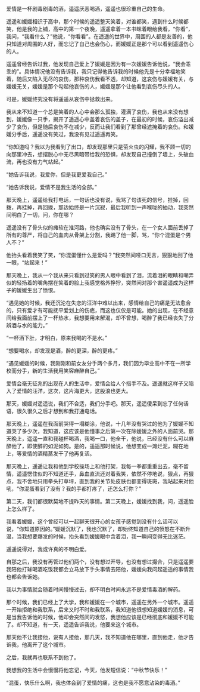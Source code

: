 爱情是一杯剧毒剧毒的酒，遥遥厌恶喝酒，遥遥也很珍重自己的生命。

遥遥和媛媛相识于高中，那个时候的遥遥整天笑着，对谁都笑，遇到什么时候都笑，他是我的上铺，高中的第一个夜晚，遥遥拿着一本书眯着眼给我看，“你看”，我问，“我看什么？”他说，“你看看”。在遥遥的世界中，周围的人都是友善的，他只知道对周围的人好，而忘记了自己也会伤心，而媛媛正是那个可以看到遥遥伤心的人。

遥遥曾经告诉过我，他发现自己爱上了媛媛是因为有一次媛媛告诉他说，“我会乖乖的”。具体情况他没有告诉我，我只记得他告诉我的时候他先是十分幸福地笑着，随后又陷入无尽的哀伤，那种哀伤我看不透，却知道，这哀伤与媛媛有关，与媛媛无关，媛媛是那个勾起他哀伤的人，媛媛是那个让他看到哀伤尽头的人。

可是，媛媛终究没有将遥遥从哀伤中拯救出来。

我从来不知道一个总是笑着的人心中会那么孤独，灌满了哀伤，我也从来没有想到，媛媛像一只手，揭开了遥遥心中盖着哀伤的盖子，在最初的时候，哀伤溢出减少了哀伤，但是随后哀伤不在减少，反而让我们看到了那曾经遮掩着的哀伤。和媛媛分手后，遥遥没有笑过，我没有见过遥遥再笑。

“你知道吗？我以为我看到了出口，却发现那里只是萤火虫的闪耀，我不顾一切的向那里冲去，想摆脱心中无尽黑暗带给我的恐惧，却发现自己撞倒了墙上，头破血流，再也没有力气站起。”

“她告诉我说，我爱你，但是我更爱我自己。”

“她告诉我说，爱情不是我生活的全部。”

那天晚上，遥遥给我打电话，一句话也没有说，我骂了句该死的信号，挂掉，回拨，再挂掉，再回拨，那边始终是一片沉寂，最后我听到一声喉咙的抽动，我突然间明白了一切，问，你在哪？

遥遥没有了骨头似的瘫软在淮河路，他也确实没有了骨头，在一个女人面前丢掉了所有的尊严，将自己的血肉从骨架上分割，我踢了他一脚，骂，“你个混蛋是个男人不？”

他抬头看着我笑了笑，“你混蛋懂什么是爱吗？”我突然间哑口无言，狠狠地刮了他一眼，“站起来！”

那天晚上，我从一个我从来只看到过笑的男人眼中看到了泪，流着泪的眼睛和嘲弄似的轻扬着的嘴角摆在笑着的脸上我感觉格外狰狞，突然间对那个害遥遥成为这样子的媛媛生出了愤恨。

“遇见她的时候，我还沉沦在失恋的汪洋中难以出来，感情给自己的痛是无法愈合的，只有爱才有可能抚平爱划上的伤疤，而这也仅仅是可能。她的出现，在不经意间给我面前摆上了一杯热水，我想要用来解渴，却不曾想，喝醉了我已经丧失了分辨酒与水的能力。”

“一杯酒下肚，才明白，原来我喝的不是水。”

“想要喝水，却发现是酒，醉的更深，醉的更疼。”

“遇见媛媛的时候，我刚刚和前女友分手两个多月，我们因为毕业高中不在一所学校而分手，新的生活我用笑容麻醉自己。”

爱情会毫无征兆的出现在人的生活中，爱情会给人个措手不及。遥遥就这样子又陷入了爱情的汪洋，这次，这片海更大，这股浪也更大。

那天，媛媛对遥遥说，我们不合适，我们分手吧。那天，遥遥傻呆到忘了任何话语，很久很久之后才想到和我打通电话。

那天晚上，遥遥在我面前哭得一塌糊涂，他说，十几年没有哭过的他为了媛媛不知道哭了多少次，我知道，这应该是他懂事之后第一次在除媛媛之外的人面前哭。那天晚上，遥遥一直和我碰杯喝酒，我喝一口，他全干，他说，已经没有什么可以麻醉他了，即使醉的如泥如狗。是的，遥遥那时候说，他想变成一滩烂泥，糊在地上，等爱情的酒精蒸发干了他再复活。

那天晚上，遥遥让我和他到学校操场上和他打架，我每一拳都重重出去，毫不留情，遥遥愣住似的不知道还手，鼻血直流还对着我笑，依然不停地说，狠点，再狠点，我不舍地只用拳头打草坪，直到我的关节处皮肤也都变得斑斑，我站起来对他吼，“你混蛋看到了没有？我的手都打疼了，还怎么打你？”

第二天，我们都很默契地不提昨天的事情。第二天晚上，媛媛找到我，问，遥遥脸上怎么样了。

我看着媛媛，这个曾经可以一起聊天很开心的女孩子感觉到没有什么话可以说，“你知道原因的。”媛媛沉默了，我也沉默了，却始终知道自己的愤怒在不断升温，当我想要爆发的时候，抬头看到媛媛眼中含着泪，我一瞬间变得无比迷茫。

遥遥说得对，我或许真的不明白爱。

自那之后，我没有再管过他们两个，没有想过开导，也没有想过撮合，只是遥遥要我陪他打球喝酒吃饭我都会立马放下手头事情去陪他，媛媛向我问起遥遥的事情我也都会告诉她。

我以为事情就会随着时间慢慢过去，却不明白时间永远不是爱情毒酒的解药。

那个时候，我们已经上了大学，我和媛媛在一个城市，遥遥在另外一个城市。遥遥一开始拒绝和我联系，后来又时不时和我联系，我知道他很想知道媛媛的消息，可是当我告诉他的时候，他却会突然间的发怒，我想他应该是已经彻底和媛媛不可能了。却不知道，有一天，遥遥告诉我说，他要来这个城市。

那天他不让我接他，说有人接他，那几天，我不知道他在哪里，直到他走，他才告诉我，他离开了这个城市。

之后，我就再也联系不到他了。

我想我的生活中会慢慢将他忘记，今天，他发短信说：“中秋节快乐！”

“混蛋，快乐什么啊，我也体会到了爱情的痛，这也是我不愿意沾染的毒酒。”